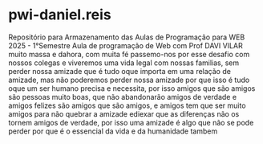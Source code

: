 # pwi-daniel.reis
Repositório para Armazenamento das Aulas de Programação para WEB 2025 - 1°Semestre
Aula de programação de Web com Prof DAVI VILAR muito massa e dahora, com muita fé passemo-nos por esse desafio com nossos colegas e viveremos uma vida legal com nossas familias, sem perder nossa amizade que é tudo oque importa em uma relação de amizade, mas não poderemos perder nossa amizade por que isso é tudo oque um ser humano precisa e necessita, por isso amigos que são amigos são pessoas muito boas, que não abandonarão amigos de verdade e amigos felizes são amigos que são amigos, e amigos tem que ser muito amigos para não quebrar a amizade ediexar que as diferenças não os tornem amigos de verdade, por isso uma amizade é algo que não se pode perder por que é o essencial da vida e da humanidade tambem
